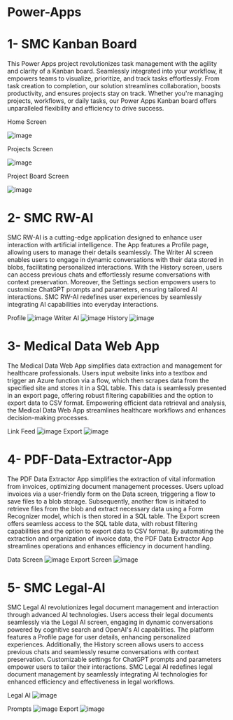 # Power-Apps

# 1- SMC Kanban Board

This Power Apps project revolutionizes task management with the agility and clarity of a Kanban board. Seamlessly integrated into your workflow, it empowers teams to visualize, prioritize, and track tasks effortlessly. From task creation to completion, our solution streamlines collaboration, boosts productivity, and ensures projects stay on track. Whether you're managing projects, workflows, or daily tasks, our Power Apps Kanban board offers unparalleled flexibility and efficiency to drive success.

Home Screen

![image](https://github.com/MYousafTK/Power-Apps/assets/128382787/2db6dd20-0519-40fe-9ecf-5cc4c23914f4)

Projects Screen

![image](https://github.com/MYousafTK/Power-Apps/assets/128382787/2272b9ee-5f73-4ec8-a126-66ee505de0a6)

Project Board Screen

![image](https://github.com/MYousafTK/Power-Apps/assets/128382787/fe0c7d15-9f7b-4654-9027-c3c753744e22)

# 2- SMC RW-AI

SMC RW-AI is a cutting-edge application designed to enhance user interaction with artificial intelligence. The App features a Profile page, allowing users to manage their details seamlessly. The Writer AI screen enables users to engage in dynamic conversations with their data stored in blobs, facilitating personalized interactions. With the History screen, users can access previous chats and effortlessly resume conversations with context preservation. Moreover, the Settings section empowers users to customize ChatGPT prompts and parameters, ensuring tailored AI interactions. SMC RW-AI redefines user experiences by seamlessly integrating AI capabilities into everyday interactions.

Profile
![image](https://github.com/MYousafTK/Power-Apps/assets/128382787/64c5d8fb-66c4-48d2-bc99-18fc0a86c2a4)
Writer AI
![image](https://github.com/MYousafTK/Power-Apps/assets/128382787/63afff08-cc65-4f62-9507-c90606d937dc)
History
![image](https://github.com/MYousafTK/Power-Apps/assets/128382787/c1bbc9b5-ef39-47f8-af87-b90592a20fb2)

# 3- Medical Data Web App

The Medical Data Web App simplifies data extraction and management for healthcare professionals. Users input website links into a textbox and trigger an Azure function via a flow, which then scrapes data from the specified site and stores it in a SQL table. This data is seamlessly presented in an export page, offering robust filtering capabilities and the option to export data to CSV format. Empowering efficient data retrieval and analysis, the Medical Data Web App streamlines healthcare workflows and enhances decision-making processes.

Link Feed
![image](https://github.com/MYousafTK/Power-Apps/assets/128382787/feaca9ed-8419-44d1-af2f-9b139ca2f29c)
Export
![image](https://github.com/MYousafTK/Power-Apps/assets/128382787/2c2ef767-b846-4eb9-8111-7bfb06e9df2b)

# 4- PDF-Data-Extractor-App

The PDF Data Extractor App simplifies the extraction of vital information from invoices, optimizing document management processes. Users upload invoices via a user-friendly form on the Data screen, triggering a flow to save files to a blob storage. Subsequently, another flow is initiated to retrieve files from the blob and extract necessary data using a Form Recognizer model, which is then stored in a SQL table. The Export screen offers seamless access to the SQL table data, with robust filtering capabilities and the option to export data to CSV format. By automating the extraction and organization of invoice data, the PDF Data Extractor App streamlines operations and enhances efficiency in document handling.

Data Screen
![image](https://github.com/MYousafTK/Power-Apps/assets/128382787/0d2ed7aa-90a8-4843-b370-234961d3340d)
Export Screen
![image](https://github.com/MYousafTK/Power-Apps/assets/128382787/fcb389c5-af57-41ad-adf1-fd22c8459e72)

# 5- SMC Legal-AI

SMC Legal AI revolutionizes legal document management and interaction through advanced AI technologies. Users access their legal documents seamlessly via the Legal AI screen, engaging in dynamic conversations powered by cognitive search and OpenAI's AI capabilities. The platform features a Profile page for user details, enhancing personalized experiences. Additionally, the History screen allows users to access previous chats and seamlessly resume conversations with context preservation. Customizable settings for ChatGPT prompts and parameters empower users to tailor their interactions. SMC Legal AI redefines legal document management by seamlessly integrating AI technologies for enhanced efficiency and effectiveness in legal workflows.

Legal AI
![image](https://github.com/MYousafTK/Power-Apps/assets/128382787/1df1f060-b8cd-482b-bc2d-afc3b929318f)

Prompts
![image](https://github.com/MYousafTK/Power-Apps/assets/128382787/8a7a9e66-48a3-4ae9-a1e9-87f4b61d015a)
Export
![image](https://github.com/MYousafTK/Power-Apps/assets/128382787/0b518d4c-e283-412c-a2c6-657d99dfea81)












